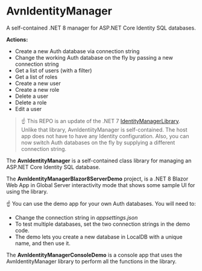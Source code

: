 # AvnIdentityManager

A self-contained .NET 8 manager for ASP.NET Core Identity SQL databases.

**Actions:**

- Create a new Auth database via connection string
- Change the working Auth database on the fly by passing a new connection string
- Get a list of users (with a filter)
- Get a list of roles
- Create a new user
- Create a new role
- Delete a user
- Delete a role
- Edit a user

> :point_up: This REPO is an update of the .NET 7 [IdentityManagerLibrary](https://github.com/carlfranklin/IdentityManagerLibrary). Unlike that library, AvnIdentiityManager is self-contained. The host app does not have to have any Identity configuration. Also, you can now switch Auth databases on the fly by supplying a different connection string.

The **AvnIdentityManager** is a self-contained class library for managing an ASP.NET Core Identity SQL database.

The **AvnIdentityManagerBlazor8ServerDemo** project, is a .NET 8 Blazor Web App in Global Server interactivity mode that shows some sample UI for using the library. 

:point_up: You can use the demo app for your own Auth databases. You will need to:

- Change the connection string in *appsettings.json*
- To test multiple databases, set the two connection strings in the demo code.
- The demo lets you create a new database in LocalDB with a unique name, and then use it.

The **AvnIdentityManagerConsoleDemo** is a console app that uses the AvnIdentityManager library to perform all the functions in the library.

